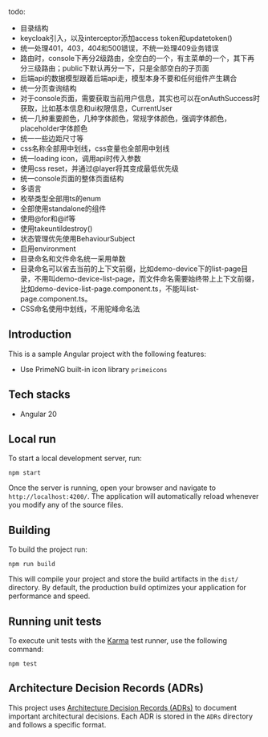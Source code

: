 todo:

- 目录结构
- keycloak引入，以及interceptor添加access token和updatetoken()
- 统一处理401，403，404和500错误，不统一处理409业务错误
- 路由时，console下再分2级路由，全空白的一个，有主菜单的一个，其下再分三级路由；public下默认再分一下，只是全部空白的子页面
- 后端api的数据模型跟着后端api走，模型本身不要和任何组件产生耦合
- 统一分页查询结构
- 对于console页面，需要获取当前用户信息，其实也可以在onAuthSuccess时获取，比如基本信息和ui权限信息，CurrentUser
- 统一几种重要颜色，几种字体颜色，常规字体颜色，强调字体颜色，placeholder字体颜色
- 统一一些边距尺寸等
- css名称全部用中划线，css变量也全部用中划线
- 统一loading icon，调用api时传入参数
- 使用css reset，并通过@layer将其变成最低优先级
- 统一console页面的整体页面结构
- 多语言
- 枚举类型全部用ts的enum
- 全部使用standalone的组件
- 使用@for和@if等
- 使用takeuntildestroy()
- 状态管理优先使用BehaviourSubject
- 启用environment
- 目录命名和文件命名统一采用单数
- 目录命名可以省去当前的上下文前缀，比如demo-device下的list-page目录，不用叫demo-device-list-page，而文件命名需要始终带上上下文前缀，比如demo-device-list-page.component.ts，不能叫list-page.component.ts。
- CSS命名使用中划线，不用驼峰命名法

## Introduction

This is a sample Angular project with the following features:

- Use PrimeNG built-in icon library `primeicons`

## Tech stacks

- Angular 20

## Local run

To start a local development server, run:

```
npm start
```

Once the server is running, open your browser and navigate to `http://localhost:4200/`. The application will automatically reload whenever you modify any of the source files.

## Building

To build the project run:

```
npm run build
```

This will compile your project and store the build artifacts in the `dist/` directory. By default, the production build optimizes your application for performance and speed.

## Running unit tests

To execute unit tests with the [Karma](https://karma-runner.github.io) test runner, use the following command:

```
npm test
```

## Architecture Decision Records (ADRs)

This project uses [Architecture Decision Records (ADRs)](https://adr.github.io/) to document important architectural decisions. Each ADR is stored in the `ADRs` directory and follows a specific format.

